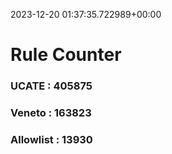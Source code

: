 2023-12-20 01:37:35.722989+00:00
# Rule Counter 
 ### UCATE : 405875

 ### Veneto : 163823

 ### Allowlist : 13930
